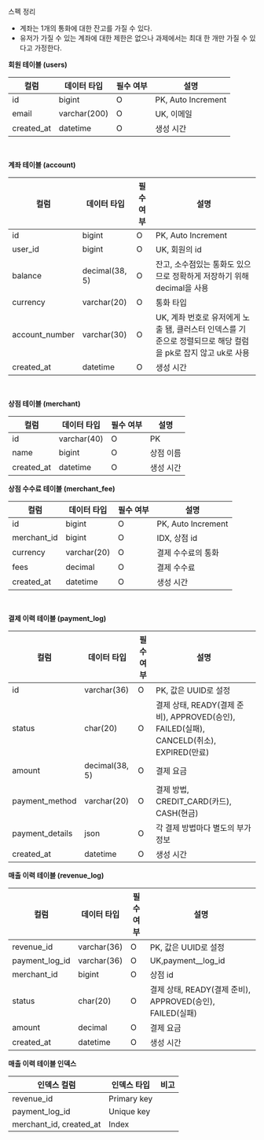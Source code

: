 스펙 정리

- 계좌는 1개의 통화에 대한 잔고를 가질 수 있다.
- 유저가 가질 수 있는 계좌에 대한 제한은 없으나 과제에서는 최대 한 개만 가질 수 있다고 가정한다.



**회원 테이블 (users)**

| 컬럼         | 데이터 타입       | 필수 여부 | 설명                 |
|------------|--------------|-------|--------------------|
| id         | bigint       | O     | PK, Auto Increment |
| email      | varchar(200) | O     | UK, 이메일
| created_at | datetime     | O     | 생성 시간

<br>

**계좌 테이블 (account)**

| 컬럼             | 데이터 타입         | 필수 여부 | 설명                 |
|----------------|----------------|-------|--------------------|
| id             | bigint         | O     | PK, Auto Increment |
| user_id        | bigint         | O     | UK, 회원의 id
| balance        | decimal(38, 5) | O     | 잔고, 소수점있는 통화도 있으므로 정확하게 저장하기 위해 decimal을 사용
| currency       | varchar(20)    | O     | 통화 타입
| account_number | varchar(30)    | O     | UK, 계좌 번호로 유저에게 노출 됌, 클러스터 인덱스를 기준으로 정렬되므로 해당 컬럼을 pk로 잡지 않고 uk로 사용
| created_at     | datetime       | O     | 생성 시간

<br>

**상점 테이블 (merchant)**

| 컬럼         | 데이터 타입      | 필수 여부 | 설명               |
|------------|-------------|-------|------------------|
| id         | varchar(40) | O     | PK |
| name       | bigint      | O     | 상점 이름
| created_at | datetime    | O     | 생성 시간

**상점 수수료 테이블 (merchant_fee)**

| 컬럼          | 데이터 타입        | 필수 여부 | 설명                 |
|-------------|---------------|-------|--------------------|
| id          | bigint        | O     | PK, Auto Increment |
| merchant_id | bigint        | O     | IDX, 상점 id
| currency    | varchar(20)   | O     | 결제 수수료의 통화
| fees        | decimal        | O     | 결제 수수료
| created_at  | datetime      | O     | 생성 시간

<br>

**결제 이력 테이블 (payment_log)**

| 컬럼              | 데이터 타입         | 필수 여부 | 설명                                     |
|-----------------|----------------|-------|----------------------------------------|
| id              | varchar(36)    | O     | PK, 값은 UUID로 설정 
| status          | char(20)       | O     | 결제 상태, READY(결제 준비), APPROVED(승인), FAILED(실패), CANCELD(취소), EXPIRED(만료)                                  
| amount          | decimal(38, 5) | O     | 결제 요금
| payment_method  | varchar(20)    | O     | 결제 방법, CREDIT_CARD(카드), CASH(현금)                             
| payment_details | json           | O     | 각 결제 방법마다 별도의 부가정보
| created_at      | datetime       | O     | 생성 시간                                  


**매출 이력 테이블 (revenue_log)**

| 컬럼             | 데이터 타입      | 필수 여부   | 설명                                            |
|----------------|-------------|---------|-----------------------------------------------|
| revenue_id     | varchar(36) | O       | PK, 값은 UUID로 설정 
| payment_log_id | varchar(36) | O       | UK,payment__log_id 
| merchant_id    | bigint      | O       | 상점 id
| status         | char(20)    | O       | 결제 상태, READY(결제 준비), APPROVED(승인), FAILED(실패) 
| amount         | decimal     | O       |결제 요금  
| created_at     | datetime    | O       | 생성 시간                                         

**매출 이력 테이블 인덱스**

| 인덱스 컬럼                  | 인덱스 타입        | 비고                                            |
|-------------------------|---------------|-----------------------------------------------|
| revenue_id              | Primary key   |  
| payment_log_id          | Unique key    | 
| merchant_id, created_at | Index         | 








